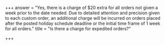+++
answer = "Yes, there is a charge of $20 extra for all orders not given a week prior to the date needed. Due to detailed attention and precision given to each custom order, an additional charge will be incurred on orders placed after the posted holiday schedule deadline or the initial time frame of 1 week for all orders."
title = "Is there a charge for expedited orders?"

+++

